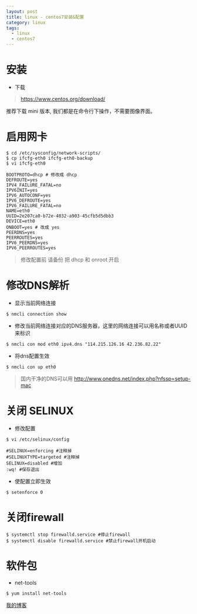 ```yaml
---
layout: post
title: linux - centos7安装&配置
category: linux
tags:
  - linux
  - centos7
---
```


# 安装

- 下载

> https://www.centos.org/download/

推荐下载 mini 版本, 我们都是在命令行下操作，不需要图像界面。

# 启用网卡

```
$ cd /etc/sysconfig/network-scripts/
$ cp ifcfg-eth0 ifcfg-eth0-backup
$ vi ifcfg-eth0

BOOTPROTO=dhcp # 修改成 dhcp
DEFROUTE=yes
IPV4_FAILURE_FATAL=no
IPV6INIT=yes
IPV6_AUTOCONF=yes
IPV6_DEFROUTE=yes
IPV6_FAILURE_FATAL=no
NAME=eth0
UUID=2e207ca0-b72e-4032-a903-45cfb5d5dbb3
DEVICE=eth0
ONBOOT=yes # 改成 yes
PEERDNS=yes
PEERROUTES=yes
IPV6_PEERDNS=yes
IPV6_PEERROUTES=yes
```

> 修改配置前 请备份
> 把 dhcp 和 onroot 开启

# 修改DNS解析

- 显示当前网络连接

```
$ nmcli connection show
```

- 修改当前网络连接对应的DNS服务器，这里的网络连接可以用名称或者UUID来标识

```
$ nmcli con mod eth0 ipv4.dns "114.215.126.16 42.236.82.22"
```

- 将dns配置生效
```
$ nmcli con up eth0
```

> 国内干净的DNS可以用 http://www.onedns.net/index.php?nfssp=setup-mac

# 关闭 SELINUX

- 修改配置

```
$ vi /etc/selinux/config
```

```
#SELINUX=enforcing #注释掉
#SELINUXTYPE=targeted #注释掉
SELINUX=disabled #增加
:wq! #保存退出
```

- 使配置立即生效

```
$ setenforce 0
```

# 关闭firewall

```
$ systemctl stop firewalld.service #停止firewall
$ systemctl disable firewalld.service #禁止firewall开机启动
```

# 软件包

- net-tools

```
$ yum install net-tools
```



[我的博客](https://hans007.github.io)